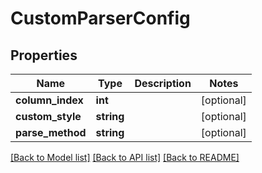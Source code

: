 # CustomParserConfig

## Properties
Name | Type | Description | Notes
------------ | ------------- | ------------- | -------------
**column_index** | **int** |  | [optional] 
**custom_style** | **string** |  | [optional] 
**parse_method** | **string** |  | [optional] 

[[Back to Model list]](../README.md#documentation-for-models) [[Back to API list]](../README.md#documentation-for-api-endpoints) [[Back to README]](../README.md)


